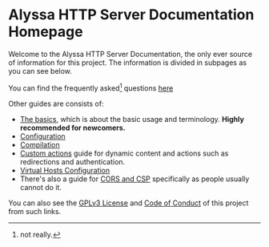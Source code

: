 # Alyssa HTTP Server Documentation Homepage

Welcome to the Alyssa HTTP Server Documentation, the only ever source of information for this project. 
The information is divided in subpages as you can see below.


You can find the frequently asked[^1] questions [here](FAQ.md)

[^1]: not really.

Other guides are consists of:
- [The basics](Basics.md), which is about the basic usage and terminology. **Highly recommended for newcomers.**
- [Configuration](Config.md)
- [Compilation](Compile.md)
- [Custom actions](CustomActions.md) guide for dynamic content and actions such as redirections and authentication.
- [Virtual Hosts Configuration](VHost.md)
- There's also a guide for [CORS and CSP](TheCursedPartOfHTTP.md) specifically as people usually cannot do it.

You can also see the [GPLv3 License](../LICENSE) and [Code of Conduct](../CODE_OF_CONDUCT.md) of this project from such links.
